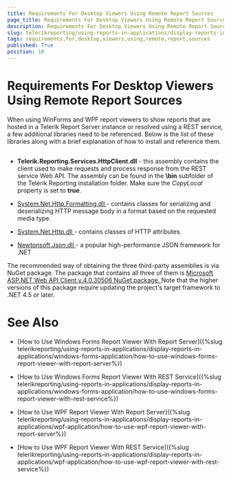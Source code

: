```yaml
---
title: Requirements For Desktop Viewers Using Remote Report Sources
page_title: Requirements For Desktop Viewers Using Remote Report Sources | for Telerik Reporting Documentation
description: Requirements For Desktop Viewers Using Remote Report Sources
slug: telerikreporting/using-reports-in-applications/display-reports-in-applications/requirements-for-desktop-viewers-using-remote-report-sources
tags: requirements,for,desktop,viewers,using,remote,report,sources
published: True
position: 10
---
```


# Requirements For Desktop Viewers Using Remote Report Sources



When using WinForms and WPF report viewers to show reports that are hosted in a Telerik Report Server instance or resolved using a REST service, a few additional libraries need to be referenced.         Below is the list of these libraries along with a brief explanation of how to install and reference them.       

## 

* __Telerik.Reporting.Services.HttpClient.dll__ - this assembly contains the client used to make requests               and process response from the REST service Web API. The assembly can be found in the __\bin__ subfolder of the Telerik Reporting installation folder.               Make sure the *CopyLocal* property is set to __true__.             

* [                   System.Net.Http.Formatting.dll                 ](                   https://msdn.microsoft.com/en-us/library/system.net.http.formatting(v=vs.118).aspx                 )               - contains classes for serializing and deserializing HTTP message body in a format based on the requested media type.             

* [                   System.Net.Http.dll                 ](                   https://msdn.microsoft.com/en-us/library/system.net.http(v=vs.118).aspx                 )               - contains classes of HTTP attributes.             

* [                   Newtonsoft.Json.dll                 ](                   https://msdn.microsoft.com/en-us/library/system.net.http(v=vs.118).aspx                 )               - a popular high-performance JSON framework for .NET             

The recommended way of obtaining the three third-party assemblies is via NuGet package. The package that contains all three of them is           [               Microsoft ASP.NET Web API Client v.4.0.30506 NuGet package.             ](               https://www.nuget.org/packages/Microsoft.AspNet.WebApi.Client/4.0.30506             )           Note that the higher versions of this package require updating the project's target framework to .NET 4.5 or later.         

# See Also


 * [How to Use Windows Forms Report Viewer With Report Server]({%slug telerikreporting/using-reports-in-applications/display-reports-in-applications/windows-forms-application/how-to-use-windows-forms-report-viewer-with-report-server%})

 * [How to Use Windows Forms Report Viewer With REST Service]({%slug telerikreporting/using-reports-in-applications/display-reports-in-applications/windows-forms-application/how-to-use-windows-forms-report-viewer-with-rest-service%})

 * [How to Use WPF Report Viewer With Report Server]({%slug telerikreporting/using-reports-in-applications/display-reports-in-applications/wpf-application/how-to-use-wpf-report-viewer-with-report-server%})

 * [How to Use WPF Report Viewer With REST Service]({%slug telerikreporting/using-reports-in-applications/display-reports-in-applications/wpf-application/how-to-use-wpf-report-viewer-with-rest-service%})
